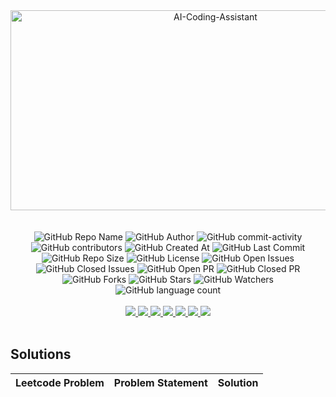 <div align="center">
    <img src="https://socialify.git.ci/yashksaini-coder/November-Leetcode-Daily-2024/image?forks=1&issues=1&language=1&name=1&pattern=Diagonal%20Stripes&pulls=1&stargazers=1&theme=Auto" alt="AI-Coding-Assistant" width="640" height="320" />
</div>
<br><br>

<div align="center">
    <img alt="GitHub Repo Name" src="https://img.shields.io/badge/Repo-November_Leetcode_Daily_2024-8338ec">
    <img alt="GitHub Author" src="https://img.shields.io/badge/Author-Yash%20K.%20Saini-5e548e">
    <img alt="GitHub commit-activity" src="https://img.shields.io/github/commit-activity/t/yashksaini-coder/November-Leetcode-Daily-2024">
    <img alt="GitHub contributors" src="https://img.shields.io/github/contributors/yashksaini-coder/November-Leetcode-Daily-2024">
    <img alt="GitHub Created At" src="https://img.shields.io/github/created-at/yashksaini-coder/November-Leetcode-Daily-2024">
    <img alt="GitHub Last Commit" src="https://img.shields.io/github/last-commit/yashksaini-coder/November-Leetcode-Daily-2024">
    <img alt="GitHub Repo Size" src="https://img.shields.io/github/repo-size/yashksaini-coder/November-Leetcode-Daily-2024">
    <img alt="GitHub License" src="https://img.shields.io/github/license/yashksaini-coder/November-Leetcode-Daily-2024">
    <img alt="GitHub Open Issues" src="https://img.shields.io/github/issues/yashksaini-coder/November-Leetcode-Daily-2024">
    <img alt="GitHub Closed Issues" src="https://img.shields.io/github/issues-closed/yashksaini-coder/November-Leetcode-Daily-2024">
    <img alt="GitHub Open PR" src="https://img.shields.io/github/issues-pr/yashksaini-coder/November-Leetcode-Daily-2024">
    <img alt="GitHub Closed PR" src="https://img.shields.io/github/issues-pr-closed/yashksaini-coder/November-Leetcode-Daily-2024">
    <img alt="GitHub Forks" src="https://img.shields.io/github/forks/yashksaini-coder/November-Leetcode-Daily-2024">
    <img alt="GitHub Stars" src="https://img.shields.io/github/stars/yashksaini-coder/November-Leetcode-Daily-2024">
    <img alt="GitHub Watchers" src="https://img.shields.io/github/watchers/yashksaini-coder/November-Leetcode-Daily-2024">
    <img alt="GitHub language count" src="https://img.shields.io/github/languages/count/yashksaini-coder/November-Leetcode-Daily-2024">
</div>
<br>


<div align='center'>
    <a href="mailto:ys3853428@gmail.com"> <img src="https://img.shields.io/badge/Gmail-D14836?style=for-the-badge&logo=gmail&logoColor=white"> </a>
    <a href="https://github.com/yashksaini-coder"> <img src="https://img.shields.io/badge/GitHub-100000?style=for-the-badge&logo=github&logoColor=white"> </a>
    <a href="https://medium.com/@yashksaini"> <img src="https://img.shields.io/badge/Medium-12100E?style=for-the-badge&logo=medium&logoColor=white"> </a>
    <a href="https://www.linkedin.com/in/yashksaini/"> <img src="https://img.shields.io/badge/LinkedIn-0077B5?style=for-the-badge&logo=linkedin&logoColor=white"> </a>
    <a href="https://bento.me/yashksaini"> <img src="https://img.shields.io/badge/Bento-768CFF.svg?style=for-the-badge&logo=Bento&logoColor=white"> </a>
    <a href="https://www.instagram.com/yashksaini.codes/"> <img src="https://img.shields.io/badge/Instagram-%23FF006E.svg?style=for-the-badge&logo=Instagram&logoColor=white"> </a>
    <a href="https://twitter.com/EasycodesDev"> <img src="https://img.shields.io/badge/X-%23000000.svg?style=for-the-badge&logo=X&logoColor=white"> </a>
</div>
<br>

## Solutions



<!-- SOLUTIONS TABLE BEGIN -->
| Leetcode Problem | Problem Statement | Solution |
|---:|:-----|:----:|
<!-- SOLUTIONS TABLE END -->

